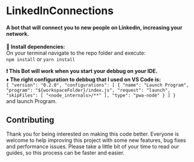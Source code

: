# LinkedInConnections
#### A bot that will connect you to new people on Linkedin, increasing your network.

<b>:arrow_down_small: Install  dependencies:</b> <br>
On your terminal navigate to the repo folder and execute: <br>
`` npm install `` or `` yarn install ``

<b>:heavy_exclamation_mark: This Bot will work when you start your debbug on your IDE.</b><br>
<b> :diamonds: The right configuration to debbug that I used on VS Code is:</b><br>
``
{
    "version": "0.2.0",
    "configurations": [
        {
            "name": "Launch Program",
            "program": "${workspaceFolder}/index.js",
            "request": "launch",
            "skipFiles": [
                "<node_internals>/**"
            ],
            "type": "pwa-node"
        }
    ]
}
``
<br>
and launch Program.


## Contributing

Thank you for being interested on making this code better. Everyone is welcome to help improving this project with some new features, 
bug fixes and performance issues. 
Please take a little bit of your time to read our guides, so this process can be faster and easier.
